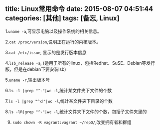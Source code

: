 title: Linux常用命令
date: 2015-08-07 04:51:44
categories: [其他]
tags: [备忘, Linux]
---

1.`uname -a`,可显示电脑以及操作系统的相关信息。

2.`cat /proc/version`,说明正在运行的内核版本。

3.`cat /etc/issue`, 显示的是发行版本信息

4.`lsb_release -a`, (适用于所有的linux，包括Redhat、SuSE、Debian等发行版，但是在debian下要安装lsb)

5.`uname -r`,输出版本号

6.`ls -l |grep "^-"|wc -l`,统计某文件夹下文件的个数

7.`ls -l |grep "^ｄ"|wc -l`,统计某文件夹下目录的个数

8.`ls -lR|grep "^-"|wc -l`,统计文件夹下文件的个数，包括子文件夹里的

9. `sudo chown -R vagrant:vagrant ~/repO/`,改变拥有者和群组
